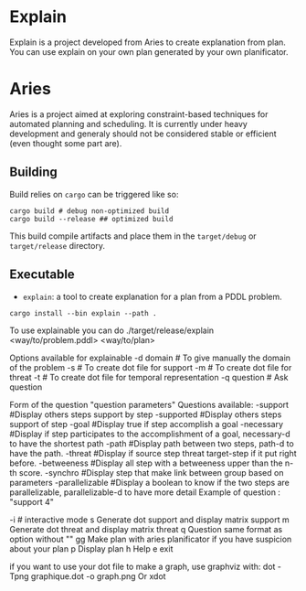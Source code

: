 # Explain

Explain is a project developed from Aries to create explanation from plan.
You can use explain on your own plan generated by your own planificator. 

# Aries

Aries is a project aimed at exploring constraint-based techniques for automated planning and scheduling.
It is currently under heavy development and generaly should not be considered stable or efficient (even thought some part are).

## Building

Build relies on `cargo` can be triggered like so:

```
cargo build # debug non-optimized build
cargo build --release ## optimized build
```

This build compile artifacts and place them in the `target/debug` or `target/release` directory.

## Executable

- `explain`: a tool to create explanation for a plan from a PDDL problem.


```
cargo install --bin explain --path . 
``` 

To use explainable you can do 
./target/release/explain <way/to/problem.pddl> <way/to/plan> <Options>

Options available for explainable
-d domain           # To give manually the domain of the problem
-s                  # To create dot file for support
-m                  # To create dot file for threat
-t                  # To create dot file for temporal representation
-q question         # Ask question

Form of the question "question parameters"
Questions available:
    -support <step>                             #Display others steps support by step 
    -supported <step>                           #Display others steps support of step
    -goal <step>                                #Display true if step accomplish a goal
    -necessary <step>                           #Display if step participates to the accomplishment of a goal, necessary-d to have the shortest path
    -path <source-step> <target-step>           #Display path between two steps, path-d to have the path.
    -threat <source-step> <target-step>         #Display if source step threat target-step if it put right before.
    -betweeness <n-score>                       #Display all step with a betweeness upper than the n-th score.
    -synchro <parameters>                       #Display step that make link between group based on parameters
    -parallelizable <step> <step>               #Display a boolean to know if the two steps are parallelizable, parallelizable-d to have more detail
Example of question : "support 4"

-i                  # interactive mode
    s   Generate dot support and display matrix support
    m   Generate dot threat and display matrix threat
    q   Question same format as option without "" 
    gg  Make plan with aries planificator if you have suspicion about your plan
    p   Display plan
    h   Help
    e   exit

if you want to use your dot file to make a graph, use graphviz with:
dot -Tpng graphique.dot -o graph.png
Or
xdot